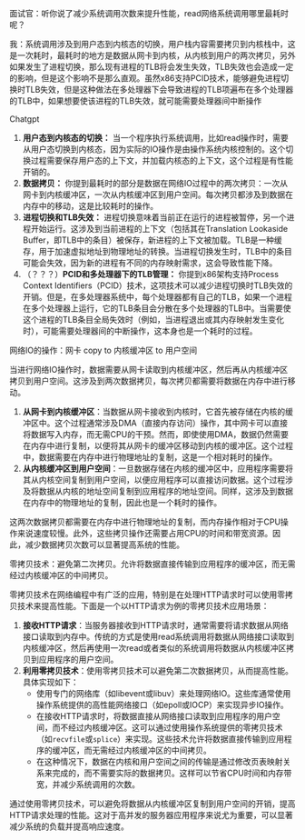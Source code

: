 



面试官：听你说了减少系统调用次数来提升性能，read网络系统调用哪里最耗时呢？

我：系统调用涉及到用户态到内核态的切换，用户栈内容需要拷贝到内核栈中，这是一次耗时，最耗时的地方是数据从网卡到内核，从内核到用户的两次拷贝，另外如果发生了进程切换，那么现有进程的TLB将会发生失效，TLB失效也会造成一定的影响，但是这个影响不是那么直观。虽然x86支持PCID技术，能够避免进程切换时TLB失效，但是这种做法在多处理器下会导致进程的TLB项遍布在多个处理器的TLB中，如果想要使该进程的TLB失效，就可能需要处理器间中断操作



Chatgpt

1. **用户态到内核态的切换：** 当一个程序执行系统调用，比如read操作时，需要从用户态切换到内核态，因为实际的IO操作是由操作系统内核控制的。这个切换过程需要保存用户态的上下文，并加载内核态的上下文，这个过程是有性能开销的。
2. **数据拷贝：** 你提到最耗时的部分是数据在网络IO过程中的两次拷贝：一次从网卡到内核缓冲区，一次从内核缓冲区到用户空间。每次拷贝都涉及到数据在内存中的移动，这是比较耗时的操作。
3. **进程切换和TLB失效：** 进程切换意味着当前正在运行的进程被暂停，另一个进程开始运行。这涉及到当前进程的上下文（包括其在Translation Lookaside Buffer，即TLB中的条目）被保存，新进程的上下文被加载。TLB是一种缓存，用于加速虚拟地址到物理地址的转换。当进程切换发生时，TLB中的条目可能会失效，因为新的进程有不同的内存映射需求，这会导致性能下降。
4. （？？？）**PCID和多处理器下的TLB管理：** 你提到x86架构支持Process Context Identifiers（PCID）技术，这项技术可以减少进程切换时TLB失效的开销。但是，在多处理器系统中，每个处理器都有自己的TLB，如果一个进程在多个处理器上运行，它的TLB条目会分散在多个处理器的TLB中。当需要使这个进程的TLB条目全局失效时（例如，当进程退出或其内存映射发生变化时），可能需要处理器间的中断操作，这本身也是一个耗时的过程。





网络IO的操作：网卡 copy to 内核缓冲区 to 用户空间

当进行网络IO操作时，数据需要从网卡读取到内核缓冲区，然后再从内核缓冲区拷贝到用户空间。这涉及到两次数据拷贝，每次拷贝都需要将数据在内存中进行移动。

1. **从网卡到内核缓冲区**：当数据从网卡接收到内核时，它首先被存储在内核的缓冲区中。这个过程通常涉及DMA（直接内存访问）操作，其中网卡可以直接将数据写入内存，而无需CPU的干预。然而，即使使用DMA，数据仍然需要在内存中进行复制，以便将其从网卡的缓冲区移动到内核的缓冲区。这个过程中，数据需要在内存中进行物理地址的复制，这是一个相对耗时的操作。
2. **从内核缓冲区到用户空间**：一旦数据存储在内核的缓冲区中，应用程序需要将其从内核空间复制到用户空间，以便应用程序可以直接访问数据。这个过程涉及将数据从内核的地址空间复制到应用程序的地址空间。同样，这涉及到数据在内存中的物理地址的复制，因此也是一个耗时的操作。

这两次数据拷贝都需要在内存中进行物理地址的复制，而内存操作相对于CPU操作来说速度较慢。此外，这些拷贝操作还需要占用CPU的时间和带宽资源。因此，减少数据拷贝次数可以显著提高系统的性能。



零拷贝技术：避免第二次拷贝。允许将数据直接传输到应用程序的缓冲区，而无需经过内核缓冲区的中间拷贝。

零拷贝技术在网络编程中有广泛的应用，特别是在处理HTTP请求时可以使用零拷贝技术来提高性能。下面是一个以HTTP请求为例的零拷贝技术应用场景：

1. **接收HTTP请求**：当服务器接收到HTTP请求时，通常需要将请求数据从网络接口读取到内存中。传统的方式是使用read系统调用将数据从网络接口读取到内核缓冲区，然后再使用一次read或者类似的系统调用将数据从内核缓冲区拷贝到应用程序的用户空间。
2. **利用零拷贝技术**：使用零拷贝技术可以避免第二次数据拷贝，从而提高性能。具体实现如下：
   - 使用专门的网络库（如libevent或libuv）来处理网络IO。这些库通常使用操作系统提供的高性能网络接口（如epoll或IOCP）来实现异步IO操作。
   - 在接收HTTP请求时，将数据直接从网络接口读取到应用程序的用户空间，而不经过内核缓冲区。这可以通过使用操作系统提供的零拷贝技术（如`recvfile`或`splice`）来实现。这些技术允许将数据直接传输到应用程序的缓冲区，而无需经过内核缓冲区的中间拷贝。
   - 在这种情况下，数据在内核和用户空间之间的传输是通过修改页表映射关系来完成的，而不需要实际的数据拷贝。这样可以节省CPU时间和内存带宽，并减少系统调用的次数。

通过使用零拷贝技术，可以避免将数据从内核缓冲区复制到用户空间的开销，提高HTTP请求处理的性能。这对于高并发的服务器应用程序来说尤为重要，可以显著减少系统的负载并提高响应速度。